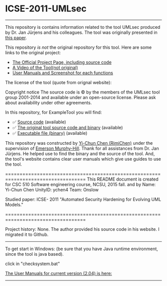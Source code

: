 # ICSE-2011-UMLsec

***

This repository is contains information related to the tool UMLsec produced by Dr. Jan Jürjens and his colleagues. The tool was originally presented in [this paper](http://dl.acm.org/citation.cfm?doid=1985793.1985968).

This repository _is not_ the original repository for this tool. Here are some links to the original project:
* [The Official Project Page, including source code](https://www-secse.cs.tu-dortmund.de/jj/umlsectool/index.html)
* [A Video of the Tool(not original)](https://youtu.be/157mxnps2o4)
* [User Manuals and Screenshot for each functions](https://www-secse.cs.tu-dortmund.de/jj/umlsectool/users_new.html)

The license of the tool (quote from orignal website):

Copyright notice
The source code is © by the members of the UMLsec tool group 2001-2014 and available under an open-source license. Please ask about availability under other agreements.


In this repository, for ExampleTool you will find:
* :white_check_mark: [Source code](https://github.com/SoftwareEngineeringToolDemos/ICSE-2011-UMLsec) (available)
* :white_check_mark: [The original tool source code and binary](https://www-secse.cs.tu-dortmund.de/jj/umlsectool/current/) (available)
* :white_check_mark: [Executable file (binary)](https://github.com/SoftwareEngineeringToolDemos/ICSE-2011-UMLsec/tree/master/Executable%20file) (available)

This repository was constructed by [Yi-Chun Chen (RimiChen)](https://github.com/RimiChen) under the supervision of [Emerson Murphy-Hill](https://github.com/CaptainEmerson). Thank for all assistances from Dr. Jan Jürjens. He helped use to find the binary and the source of the tool. And, the tool's website contains clear user manuals which give use guides to use the tool.



==================================================================================
This README document is created for CSC 510 Software engineering course, NCSU, 2015 fall.
and by
Name: Yi-Chun Chen
UnityID: ychen4
Team: Onslow

Studied paper: ICSE- 2011 "Automated Security Hardening for Evolving UML Models."

==================================================================================

Project history: None.
The author provided his source code in his website. I migrated it to Github.

--------------------------
To get start in Windows:
(be sure that you have Java runtime environment, since the tool is java based).

click in "checksystem.bat"

[The User Manuals for current version (2.04) is here:](https://www-secse.cs.tu-dortmund.de/jj/umlsectool/users_new.html)

--------------------------
